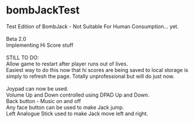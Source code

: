 # bombJackTest
Test Edition of BombJack - Not Suitable For Human Consumption... yet.<br/>
<br/>
Beta 2.0<br/>
Implementing Hi Score stuff<br/>
<br/>
STILL TO DO:<br/>
Allow game to restart after player runs out of lives.<br/>
    Easiest way to do this now that hi scores are being saved to local storage is simply to refresh the page. Totally unprofessional but       will do just now.
<br/>
<br/>
Joypad can now be used.<br/>
Volume Up and Down controlled using DPAD Up and Down.<br/>
Back button - Music on and off<br/>
Any face button can be used to make Jack jump.<br/>
Left Analogue Stick used to make Jack move left and right.<br/>
